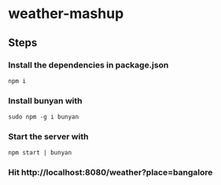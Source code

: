 # weather-mashup

## Steps

### Install the dependencies in package.json

    npm i

### Install bunyan with

    sudo npm -g i bunyan

### Start the server with

    npm start | bunyan

### Hit http://localhost:8080/weather?place=bangalore